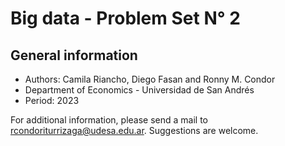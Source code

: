 # Big data - Problem Set N° 2

## General information
* Authors: Camila Riancho, Diego Fasan and Ronny M. Condor
* Department of Economics - Universidad de San Andrés
* Period: 2023

For additional information, please send a mail to rcondoriturrizaga@udesa.edu.ar. Suggestions are welcome.
<br />

 
